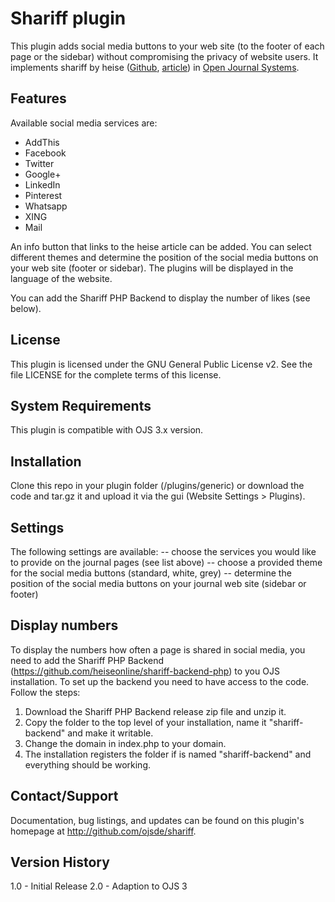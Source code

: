 # Shariff plugin

This plugin adds social media buttons to your web site (to the footer of each page or the sidebar) without compromising the privacy of website users. It implements shariff by heise ([Github](https://github.com/heiseonline/shariff), [article](http://ct.de/shariff)) in [Open Journal Systems](https://pkp.sfu.ca/ojs/).

## Features

Available social media services are:
- AddThis
- Facebook
- Twitter
- Google+
- LinkedIn
- Pinterest
- Whatsapp
- XING
- Mail

An info button that links to the heise article can be added. You can select different themes and determine the position of the social media buttons on your web site (footer or sidebar). The plugins will be displayed in the language of the website.

You can add the Shariff PHP Backend to display the number of likes (see below).

## License

This plugin is licensed under the GNU General Public License v2. See the file LICENSE for the complete terms of this license.

## System Requirements

This plugin is compatible with OJS 3.x version.

## Installation

Clone this repo in your plugin folder (/plugins/generic) or download the code and tar.gz it and upload it via the gui (Website Settings > Plugins).

## Settings

The following settings are available:
-- choose the services you would like to provide on the journal pages (see list above)
-- choose a provided theme for the social media buttons (standard, white, grey)
-- determine the position of the social media buttons on your journal web site (sidebar or footer)

## Display numbers

To display the numbers how often a page is shared in social media, you need to add the Shariff PHP Backend (https://github.com/heiseonline/shariff-backend-php) to you OJS installation. To set up the backend you need to have access to the code. Follow the steps:

1. Download the Shariff PHP Backend release zip file and unzip it.
2. Copy the folder to the top level of your installation, name it "shariff-backend" and make it writable.
3. Change the domain in index.php to your domain.
4. The installation registers the folder if is named "shariff-backend" and everything should be working.

## Contact/Support

Documentation, bug listings, and updates can be found on this plugin's homepage at <http://github.com/ojsde/shariff>.

## Version History

1.0	- Initial Release
2.0	- Adaption to OJS 3

